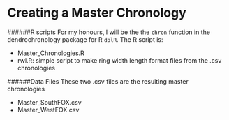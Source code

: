 # Creating a Master Chronology

######R scripts
For my honours, I will be the the ```chron``` function in the dendrochronology package for R ```dplR```. The R script is:
* Master_Chronologies.R
* rwl.R: simple script to make ring width length format files from the .csv chronologies

######Data Files
These two .csv files are the resulting master chronologies
* Master_SouthFOX.csv
* Master_WestFOX.csv
